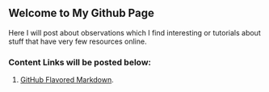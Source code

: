 ## Welcome to My Github Page

Here I will post about observations which I find interesting or tutorials about stuff that have very few resources online.

### Content Links will be posted below:

1. [GitHub Flavored Markdown](https://guides.github.com/features/mastering-markdown/).
